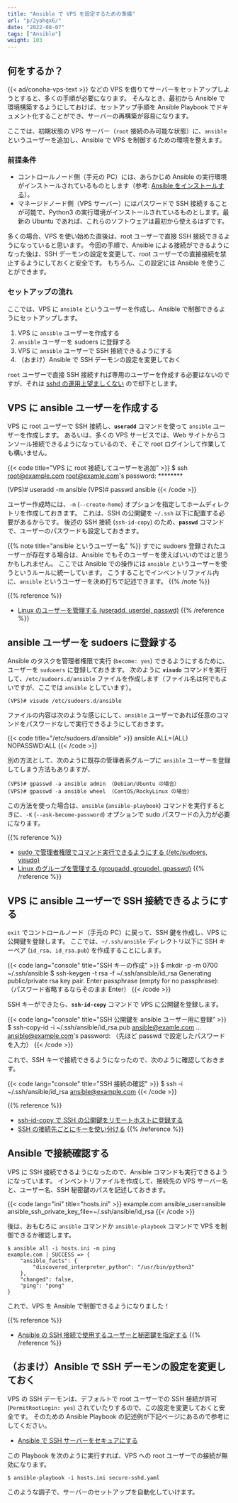 ```yaml
---
title: "Ansible で VPS を設定するための準備"
url: "p/2yahqx6/"
date: "2022-08-07"
tags: ["Ansible"]
weight: 103
---
```


何をするか？
----

{{< ad/conoha-vps-text >}} などの VPS を借りてサーバーをセットアップしようとすると、多くの手順が必要になります。
そんなとき、最初から Ansible で環境構築するようにしておけば、セットアップ手順を Ansible Playbook でドキュメント化することができ、サーバーの再構築が容易になります。

ここでは、初期状態の VPS サーバー（`root` 接続のみ可能な状態）に、`ansible` というユーザーを追加し、Ansible で VPS を制御するための環境を整えます。

### 前提条件

- コントロールノード側（手元の PC）には、あらかじめ Ansible の実行環境がインストールされているものとします（参考: [Ansible をインストールする](/p/m7ju6fq/)）。
- マネージドノード側（VPS サーバー）にはパスワードで SSH 接続することが可能で、Python3 の実行環境がインストールされているものとします。最新の Ubuntu であれば、これらのソフトウェアは最初から使えるはずです。

多くの場合、VPS を使い始めた直後は、root ユーザーで直接 SSH 接続できるようになっていると思います。
今回の手順で、Ansible による接続ができるようになった後は、SSH デーモンの設定を変更して、root ユーザーでの直接接続を禁止するようにしておくと安全です。
もちろん、この設定には Ansible を使うことができます。

### セットアップの流れ

ここでは、VPS に `ansible` というユーザーを作成し、Ansible で制御できるようにセットアップします。

1. VPS に `ansible` ユーザーを作成する
1. `ansible` ユーザーを sudoers に登録する
1. VPS に `ansible` ユーザーで SSH 接続できるようにする
1. （おまけ）Ansible で SSH デーモンの設定を変更しておく

`root` ユーザーで直接 SSH 接続すれば専用のユーザーを作成する必要はないのですが、それは [sshd の運用上望ましくない](/p/42cmu5d/) ので却下とします。


VPS に ansible ユーザーを作成する
----

VPS に root ユーザーで SSH 接続し、__`useradd`__ コマンドを使って `ansible` ユーザーを作成します。
あるいは、多くの VPS サービスでは、Web サイトからコンソール接続できるようになっているので、そこで root ログインして作業しても構いません。

{{< code title="VPS に root 接続してユーザーを追加" >}}
$ ssh root@example.com
root@examle.com's password: ********

(VPS)# useradd -m ansible
(VPS)# passwd ansible
{{< /code >}}

ユーザー作成時には、`-m` (`--create-home`) オプションを指定してホームディレクトリを作成しておきます。
これは、SSH の公開鍵を `~/.ssh` 以下に配置する必要があるからです。
後述の SSH 接続 (`ssh-id-copy`) のため、__`passwd`__ コマンドで、ユーザーのパスワードも設定しておきます。

{{% note title="ansible というユーザー名" %}}
すでに sudoers 登録されたユーザーが存在する場合は、Ansible でもそのユーザーを使えばいいのではと思うかもしれません。
ここでは Ansible での操作には `ansible` というユーザーを使うというルールに統一しています。
こうすることでインベントリファイル内に、`ansible` というユーザーを決め打ちで記述できます。
{{% /note %}}

{{% reference %}}
- [Linux のユーザーを管理する (useradd, userdel, passwd)](/p/7m5k3hx/)
{{% /reference %}}


ansible ユーザーを sudoers に登録する
----

Ansible のタスクを管理者権限で実行 (`become: yes`) できるようにするために、ユーザーを `suduoers` に登録しておきます。
次のように __`visudo`__ コマンドを実行して、`/etc/sudoers.d/ansible` ファイルを作成します（ファイル名は何でもよいですが、ここでは `ansible` としています）。

```console
(VPS)# visudo /etc/sudoers.d/ansible
```

ファイルの内容は次のような感じにして、`ansible` ユーザーであれば任意のコマンドをパスワードなしで実行できるようにしておきます。

{{< code title="/etc/sudoers.d/ansible" >}}
ansible ALL=(ALL) NOPASSWD:ALL
{{< /code >}}

別の方法として、次のように既存の管理者系グループに `ansible` ユーザーを登録してしまう方法もありますが、

```
(VPS)# gpasswd -a ansible admin （Debian/Ubuntu の場合）
(VPS)# gpasswd -a ansible wheel （CentOS/RockyLinux の場合）
```

この方法を使った場合は、`ansible` (`ansible-playbook`) コマンドを実行するときに、`-K` (`--ask-become-password`) オプションで sudo パスワードの入力が必要になります。

{{% reference %}}
- [sudo で管理者権限でコマンド実行できるようにする (/etc/sudoers, visudo)](/p/h5v6gqz/)
- [Linux のグループを管理する (groupadd, groupdel, gpasswd)](/p/uexfvcs/)
{{% /reference %}}


VPS に ansible ユーザーで SSH 接続できるようにする
----

`exit` でコントロールノード（手元の PC）に戻って、SSH 鍵を作成し、VPS に公開鍵を登録します。
ここでは、`~/.ssh/ansible` ディレクトリ以下に SSH キーペア (`id_rsa`、`id_rsa.pub`) を作成することにします。

{{< code lang="console" title="SSH キーの作成" >}}
$ mkdir -p -m 0700 ~/.ssh/ansible
$ ssh-keygen -t rsa -f ~/.ssh/ansible/id_rsa
Generating public/private rsa key pair.
Enter passphrase (empty for no passphrase): （パスワード省略するならそのまま Enter）
{{< /code >}}

SSH キーができたら、__`ssh-id-copy`__ コマンドで VPS に公開鍵を登録します。

{{< code lang="console" title="SSH 公開鍵を ansible ユーザー用に登録" >}}
$ ssh-copy-id -i ~/.ssh/ansible/id_rsa.pub ansible@examle.com
...
ansible@example.com's password: （先ほど passwd で設定したパスワードを入力）
{{< /code >}}

これで、SSH キーで接続できるようになったので、次のように確認しておきます。

{{< code lang="console" title="SSH 接続の確認" >}}
$ ssh -i ~/.ssh/ansible/id_rsa ansible@example.com
{{< /code >}}

{{% reference %}}
- [ssh-id-copy で SSH の公開鍵をリモートホストに登録する](/p/2mzbmw8/)
- [SSH の接続先ごとにキーを使い分ける](/p/szajt4d/)
{{% /reference %}}


Ansible で接続確認する
----

VPS に SSH 接続できるようになったので、Ansible コマンドも実行できるようになっています。
インベントリファイルを作成して、接続先の VPS サーバー名と、ユーザー名、SSH 秘密鍵のパスを記述しておきます。

{{< code lang="ini" title="hosts.ini" >}}
example.com ansible_user=ansible ansible_ssh_private_key_file=~/.ssh/ansible/id_rsa
{{< /code >}}

後は、おもむろに `ansible` コマンドか `ansible-playbook` コマンドで VPS を制御できるか確認します。

```console
$ ansible all -i hosts.ini -m ping
example.com | SUCCESS => {
    "ansible_facts": {
        "discovered_interpreter_python": "/usr/bin/python3"
    },
    "changed": false,
    "ping": "pong"
}
```

これで、VPS を Ansible で制御できるようになりました！

{{% reference %}}
- [Ansible の SSH 接続で使用するユーザーと秘密鍵を指定する](/p/n3jygwd/)
{{% /reference %}}


（おまけ）Ansible で SSH デーモンの設定を変更しておく
----

VPS の SSH デーモンは、デフォルトで root ユーザーでの SSH 接続が許可 (`PermitRootLogin: yes`) されていたりするので、この設定を変更しておくと安全です。
そのための Ansible Playbook の記述例が下記ページにあるので参考にしてください。

- [Ansible で SSH サーバーをセキュアにする](/p/hufvdta/)

この Playbook を次のように実行すれば、VPS への root ユーザーでの接続が無効になります。

```console
$ ansible-playbook -i hosts.ini secure-sshd.yaml
```

このような調子で、サーバーのセットアップを自動化していけます。

